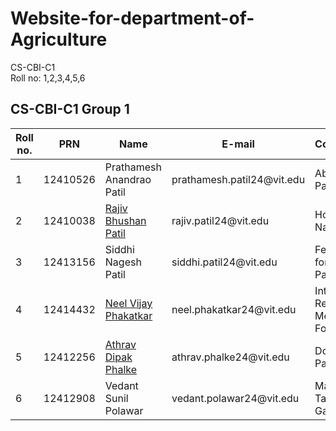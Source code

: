 # Website-for-department-of-Agriculture
CS-CBI-C1 <br> Roll no: 1,2,3,4,5,6 
<h2>CS-CBI-C1 Group 1</h2>
<table>
  <thead>
    <tr>
      <th>Roll no.</th>
      <th>PRN</th>
      <th>Name</th>
      <th>E-mail</th>
      <th>Contribution</th>
    </tr>
  </thead>
  <tbody>
    <tr>
      <td>1</td>
      <td>12410526</td>
      <td>Prathamesh Anandrao Patil</td>
      <td>prathamesh.patil24@vit.edu</td>
      <td>About Us Page</td>
    </tr>
    <tr>
      <td>2</td>
      <td>12410038</td>
      <td><a href="https://github.com/Rajiv-Patil">Rajiv Bhushan Patil</a></td>
      <td>rajiv.patil24@vit.edu</td>
      <td>Homepage, Nav-bar</td>
    </tr>
    <tr>
      <td>3</td>
      <td>12413156</td>
      <td>Siddhi Nagesh Patil</td>
      <td>siddhi.patil24@vit.edu</td>
      <td>Feedback form, Legal Page</td>
    </tr>
     <tr>
      <td>4</td>
      <td>12414432</td>
      <td><a href="https://github.com/BladeX11">Neel Vijay Phakatkar</a></td>
      <td>neel.phakatkar24@vit.edu</td>
      <td>Internship, Recruitment, Media Page, Footer</td>
    </tr>
    <tr>
      <td>5</td>
      <td>12412256</td>
      <td><a href="https://github.com/Athrav31">Athrav Dipak Phalke</a></td>
      <td>athrav.phalke24@vit.edu</td>
      <td>Download Page</td>
    </tr>
    <tr>
      <td>6</td>
      <td>12412908</td>
      <td>Vedant Sunil Polawar</td>
      <td>vedant.polawar24@vit.edu</td>
      <td>Magazine Table, Gallery Page</td>
    </tr>
  </tbody>
</table>
